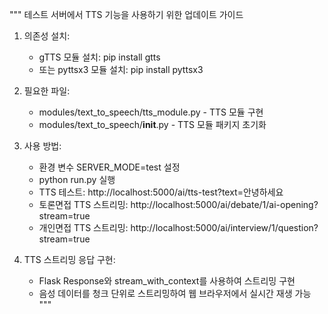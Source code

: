 """
테스트 서버에서 TTS 기능을 사용하기 위한 업데이트 가이드

1. 의존성 설치:
   - gTTS 모듈 설치: pip install gtts
   - 또는 pyttsx3 모듈 설치: pip install pyttsx3

2. 필요한 파일:
   - modules/text_to_speech/tts_module.py - TTS 모듈 구현
   - modules/text_to_speech/__init__.py - TTS 모듈 패키지 초기화

3. 사용 방법:
   - 환경 변수 SERVER_MODE=test 설정
   - python run.py 실행
   - TTS 테스트: http://localhost:5000/ai/tts-test?text=안녕하세요
   - 토론면접 TTS 스트리밍: http://localhost:5000/ai/debate/1/ai-opening?stream=true
   - 개인면접 TTS 스트리밍: http://localhost:5000/ai/interview/1/question?stream=true

4. TTS 스트리밍 응답 구현:
   - Flask Response와 stream_with_context를 사용하여 스트리밍 구현
   - 음성 데이터를 청크 단위로 스트리밍하여 웹 브라우저에서 실시간 재생 가능
"""